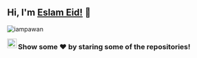 ## Hi, I'm [Eslam Eid!](https://pawan.live) 👋

<p align="left"> <img src="https://komarev.com/ghpvc/?username=iampawan&label=Views&color=blue&style=plastic" alt="iampawan" /> </p>

<a href="https://linkedin.com/in/imthepk">
  <img align="left" alt="Eslam's Linkdein" width="22px" src="https://www.linkedin.com/in/eslam-eid-51950b133" />
</a>


### Show some ❤️ by staring some of the repositories!


